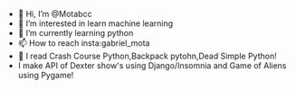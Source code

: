 - 👋 Hi, I’m @Motabcc
- 👀 I’m interested in learn machine learning
- 🌱 I’m currently learning python
- 📫 How to reach insta:gabriel_mota
- 📖 I read Crash Course Python,Backpack pytohn,Dead Simple Python!
- I make API of Dexter show's using Django/Insomnia and Game of Aliens using Pygame!

<!---
Motabcc/Motabcc is a ✨ special ✨ repository because its `README.md` (this file) appears on your GitHub profile.
You can click the Preview link to take a look at your changes.
--->
